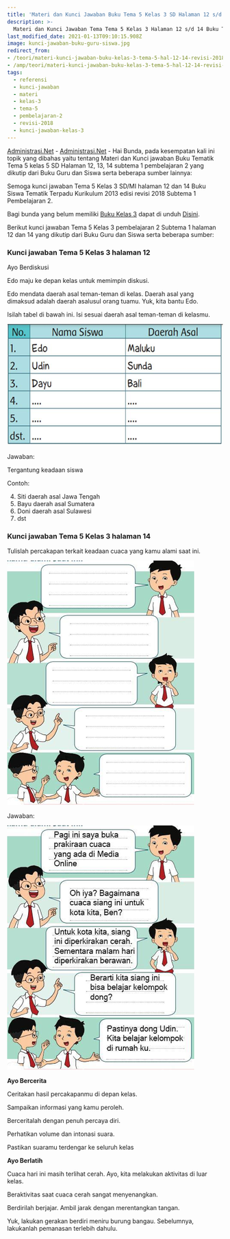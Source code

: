 ```yaml
---
title: 'Materi dan Kunci Jawaban Buku Tema 5 Kelas 3 SD Halaman 12 s/d 14'
description: >-
  Materi dan Kunci Jawaban Tema Tema 5 Kelas 3 Halaman 12 s/d 14 Buku Tematik Subtema 1 Pembelajaran 2.
last_modified_date: 2021-01-13T09:10:15.908Z
image: kunci-jawaban-buku-guru-siswa.jpg
redirect_from: 
- /teori/materi-kunci-jawaban-buku-kelas-3-tema-5-hal-12-14-revisi-2018
- /amp/teori/materi-kunci-jawaban-buku-kelas-3-tema-5-hal-12-14-revisi-2018
tags:
  - referensi
  - kunci-jawaban
  - materi
  - kelas-3
  - tema-5
  - pembelajaran-2
  - revisi-2018
  - kunci-jawaban-kelas-3
---
```



[Administrasi.Net](https://administrasi.net "Administrasi.Net") - [Administrasi.Net](https://administrasi.net "Administrasi.Net") - Hai Bunda, pada kesempatan kali ini topik yang dibahas yaitu tentang Materi dan Kunci jawaban Buku Tematik Tema 5 kelas 5 SD Halaman 12, 13, 14 subtema 1 pembelajaran 2 yang dikutip dari Buku Guru dan Siswa serta beberapa sumber lainnya:

Semoga kunci jawaban Tema 5 Kelas 3 SD/MI halaman 12 dan 14 Buku Siswa Tematik Terpadu Kurikulum 2013 edisi revisi 2018 Subtema 1 Pembelajaran 2. 

Bagi bunda yang belum memiliki [Buku Kelas 3](https://administrasi.net/bse/buku-tematik-sd-mi-kelas-3-kurikulum-2013 "Buku Tematik Kelas 3 SD") dapat di unduh [Disini](https://administrasi.net/bse/buku-tematik-sd-mi-kelas-3-kurikulum-2013 "Buku Tematik Kelas 3 SD").

Berikut kunci jawaban Tema 5 Kelas 3 pembelajaran 2 Subtema 1 halaman 12 dan 14 yang dikutip dari Buku Guru dan Siswa serta beberapa sumber:

### Kunci jawaban Tema 5 Kelas 3 halaman 12

Ayo Berdiskusi

Edo maju ke depan kelas untuk memimpin diskusi.

Edo mendata daerah asal teman-teman di kelas. Daerah asal yang dimaksud adalah daerah asalusul orang tuamu. Yuk, kita bantu Edo.

Isilah tabel di bawah ini. Isi sesuai daerah asal teman-teman di kelasmu.

![Soal](/img/tema-5-kelas-3-subtema-1-pembelajaran-2-halaman-12.jpg "Soal")

Jawaban:

Tergantung keadaan siswa

Contoh:

4. Siti daerah asal Jawa Tengah
5. Bayu daerah asal Sumatera
6. Doni daerah asal Sulawesi
7. dst


### Kunci jawaban Tema 5 Kelas 3 halaman 14

Tulislah percakapan terkait keadaan cuaca yang kamu alami saat ini.

![Halaman 14](/img/tema-5-kelas-3-subtema-1-pembelajaran-2-halaman-14.jpg "Halaman 14")

Jawaban:

![Jawaban halaman 14](/img/jawaban-tema-5-kelas-3-halaman-14.jpg "Jawaban halaman 14")

**Ayo Bercerita**

Ceritakan hasil percakapanmu di depan kelas.

Sampaikan informasi yang kamu peroleh.

Berceritalah dengan penuh percaya diri.

Perhatikan volume dan intonasi suara.

Pastikan suaramu terdengar ke seluruh kelas


**Ayo Berlatih**

Cuaca hari ini masih terlihat cerah. Ayo, kita melakukan aktivitas di luar kelas.

Beraktivitas saat cuaca cerah sangat menyenangkan.

Berdirilah berjajar. Ambil jarak dengan merentangkan tangan.

Yuk, lakukan gerakan berdiri meniru burung bangau. Sebelumnya, lakukanlah pemanasan terlebih dahulu.

